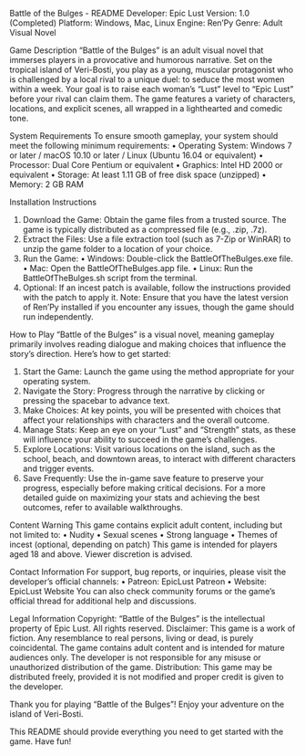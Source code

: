 Battle of the Bulges - README
Developer: Epic Lust
Version: 1.0 (Completed)
Platform: Windows, Mac, Linux
Engine: Ren’Py
Genre: Adult Visual Novel

Game Description
“Battle of the Bulges” is an adult visual novel that immerses players in a provocative and humorous narrative. Set on the tropical island of Veri-Bosti, you play as a young, muscular protagonist who is challenged by a local rival to a unique duel: to seduce the most women within a week. Your goal is to raise each woman’s “Lust” level to “Epic Lust” before your rival can claim them. The game features a variety of characters, locations, and explicit scenes, all wrapped in a lighthearted and comedic tone.

System Requirements
To ensure smooth gameplay, your system should meet the following minimum requirements:
•  Operating System: Windows 7 or later / macOS 10.10 or later / Linux (Ubuntu 16.04 or equivalent)
•  Processor: Dual Core Pentium or equivalent
•  Graphics: Intel HD 2000 or equivalent
•  Storage: At least 1.11 GB of free disk space (unzipped)
•  Memory: 2 GB RAM

Installation Instructions
1.  Download the Game: Obtain the game files from a trusted source. The game is typically distributed as a compressed file (e.g., .zip, .7z).
2.  Extract the Files: Use a file extraction tool (such as 7-Zip or WinRAR) to unzip the game folder to a location of your choice.
3.  Run the Game:
	•  Windows: Double-click the BattleOfTheBulges.exe file.
	•  Mac: Open the BattleOfTheBulges.app file.
	•  Linux: Run the BattleOfTheBulges.sh script from the terminal.
4.  Optional: If an incest patch is available, follow the instructions provided with the patch to apply it.
Note: Ensure that you have the latest version of Ren’Py installed if you encounter any issues, though the game should run independently.

How to Play
“Battle of the Bulges” is a visual novel, meaning gameplay primarily involves reading dialogue and making choices that influence the story’s direction. Here’s how to get started:
1.  Start the Game: Launch the game using the method appropriate for your operating system.
2.  Navigate the Story: Progress through the narrative by clicking or pressing the spacebar to advance text.
3.  Make Choices: At key points, you will be presented with choices that affect your relationships with characters and the overall outcome.
4.  Manage Stats: Keep an eye on your “Lust” and “Strength” stats, as these will influence your ability to succeed in the game’s challenges.
5.  Explore Locations: Visit various locations on the island, such as the school, beach, and downtown areas, to interact with different characters and trigger events.
6.  Save Frequently: Use the in-game save feature to preserve your progress, especially before making critical decisions.
For a more detailed guide on maximizing your stats and achieving the best outcomes, refer to available walkthroughs.

Content Warning
This game contains explicit adult content, including but not limited to:
•  Nudity
•  Sexual scenes
•  Strong language
•  Themes of incest (optional, depending on patch)
This game is intended for players aged 18 and above. Viewer discretion is advised.

Contact Information
For support, bug reports, or inquiries, please visit the developer’s official channels:
•  Patreon: EpicLust Patreon
•  Website: EpicLust Website
You can also check community forums or the game’s official thread for additional help and discussions.

Legal Information
Copyright: “Battle of the Bulges” is the intellectual property of Epic Lust. All rights reserved.
Disclaimer: This game is a work of fiction. Any resemblance to real persons, living or dead, is purely coincidental. The game contains adult content and is intended for mature audiences only. The developer is not responsible for any misuse or unauthorized distribution of the game.
Distribution: This game may be distributed freely, provided it is not modified and proper credit is given to the developer.

Thank you for playing “Battle of the Bulges”! Enjoy your adventure on the island of Veri-Bosti.

This README should provide everything you need to get started with the game. Have fun!